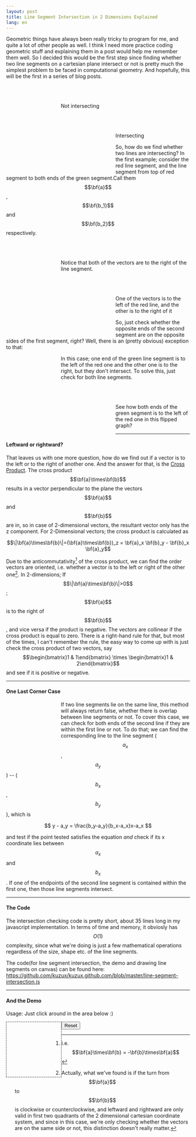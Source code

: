 ```yaml
---
layout: post
title: Line Segment Intersection in 2 Dimensions Explained
lang: en
---
```


<script src = "/line-segment-intersection.js"> </script>
<style> canvas{ width: 150px; height: 150px; float:left;} .push-down{padding-top: 50px;} </style>

Geometric things have always been really tricky to program for me, and quite a lot of other people as well. I think I need more practice coding geometric stuff and explaining them in a post would help me remember them well. So I decided this would be the first step since finding whether two line segments on a cartesian plane intersect or not is pretty much the simplest problem to be faced in computational geometry. And hopefully, this will be the first in a series of blog posts.

<div class="row">
<canvas id="not-intersecting" class="draw-lines span6" data-line1="30 60 80 120" data-line2="80 50 130 100"> </canvas>
<p class="span6 push-down">
Not intersecting
</p>
</div>

<div class="row">
<canvas id="intersecting" class="draw-lines span6" data-line1="30 40 80 120" data-line2="80 30 30 120"> </canvas>
<p class="span6 push-down">
Intersecting
</p>
</div>

So, how do we find whether two lines are intersecting? In the first example; consider the red line segment, and the line segment from top of red segment to both ends of the green segment.Call them $$\bf{a}$$, $$\bf{b_1}$$ and $$\bf{b_2}$$ respectively.

<div class="row">
<canvas class="draw-lines draw-vectors span6" data-line1="30 60 80 120" data-line2="80 50 130 100"> </canvas>
<p class="span6 push-down">
Notice that both of the vectors are to the right of the line segment.
</p>    
</div>

<div class="row">
<canvas class="draw-lines draw-vectors span6" data-line1="30 40 80 120" data-line2="80 30 30 120"> </canvas>
<p class="span6 push-down">
One of the vectors is to the left of the red line, and the other is to the right of it
</p>
</div>

So, just check whether the opposite ends of the second segment are on the opposite sides of the first segment, right? Well, there is an (pretty obvious) exception to that:

<canvas id="corner1" class="draw-lines draw-vectors" data-line1="30 40 40 100" data-line2="80 80 30 120"> </canvas>

In this case; one end of the green line segment is to the left of the red one and the other one is to the right, but they don't intersect. To solve this, just check for both line segments.

<div class="row">
<canvas class="draw-lines draw-vectors span6" data-line2="30 40 40 100" data-line1="80 80 30 120"> </canvas>
<p class="span6 push-down">
See how both ends of the green segment is to the left of the red one in this flipped graph?
</p>    
</div>

------

#### Leftward or rightward?

That leaves us with one more question, how do we find out if a vector is to the left or to the right of another one. And the answer for that, is the [Cross Product](http://en.wikipedia.org/wiki/Cross_product). The cross product $$\bf{a}\times\bf{b}$$ results in a vector perpendicular to the plane the vectors $$\bf{a}$$ and $$\bf{b}$$ are in, so in case of 2-dimensional vectors, the resultant vector only has the z component. For 2-Dimensional vectors; the cross product is calculated as 

$$\|\bf{a}\times\bf{b}\|=(\bf{a}\times\bf{b})_z = \bf{a}_x \bf{b}_y - \bf{b}_x \bf{a}_y$$

Due to the anticommutativity[^1] of the cross product, we can find the order vectors are oriented, i.e. whether a vector is to the left or right of the other one[^2]. In 2-dimensions; If $$\|\bf{a}\times\bf{b}\|>0$$; $$\bf{a}$$ is to the right of $$\bf{b}$$, and vice versa if the product is negative. The vectors are collinear if the cross product is equal to zero. There is a right-hand rule for that, but most of the times, I can't remember the rule, the easy way to come up with is just check the cross product of two vectors, say $$\begin{bmatrix}1 & 1\end{bmatrix} \times \begin{bmatrix}1 & 2\end{bmatrix}$$ and see if it is positive or negative.

------

#### One Last Corner Case

<canvas id="corner2" class="draw-lines" data-line1="100 100 50 50" data-line2="80 80 20 20"> </canvas>

If two line segments lie on the same line, this method will always return false, whether there is overlap between line segments or not. To cover this case, we can check for both ends of the second line if they are within the first line or not. To do that; we can find the corresponding line to the line segment ($$a_x$$, $$a_y$$) -- ($$b_x$$, $$b_y$$), which is 

$$ y - a_y = \frac{b_y-a_y}{b_x-a_x}x-a_x $$ 

and test if the point tested satisfies the equation *and* check if its x coordinate lies between $$a_x$$ and $$b_x$$. If one of the endpoints of the second line segment is contained within the first one, then those line segments intersect.

------

#### The Code

The intersection checking code is pretty short, about 35 lines long in my javascript implementation. In terms of time and memory, it obviosly has $$O(1)$$ complexity, since what we're doing is just a few mathematical operations regardless of the size, shape etc. of the line segments. 

The code(for line segment intersection, the demo and drawing line segments on canvas) can be found here: <https://github.com/kuzux/kuzux.github.com/blob/master/line-segment-intersection.js>

------

#### And the Demo

Usage: Just click around in the area below :)

<canvas id="demo" width="450" height="450" style="border:1px dashed;"> </canvas>

<p id="demo-result"></p>

<input type="button" id="demo-clear" value="Reset" />

[^1]: i.e. $$\bf{a}\times\bf{b} = -\bf{b}\times\bf{a}$$

[^2]: Actually, what we've found is if the turn from $$\bf{a}$$ to $$\bf{b}$$ is clockwise or counterclockwise, and leftward and rightward are only valid in first two quadrants of the 2 dimensional cartesian coordinate system, and since in this case, we're only checking whether the vectors are on the same side or not, this distinction doesn't really matter.